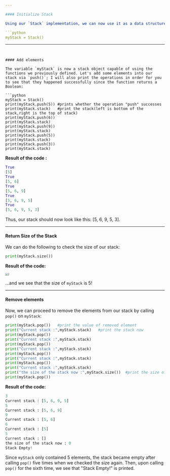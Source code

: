 ```yaml
---

#### Initialize Stack

Using our `Stack` implementation, we can now use it as a data structure for storing and removing data elements. To begin using our stack, we need to initialize it as such:

```python
myStack = Stack()
```

---
```


#### Add elements

The variable `myStack` is now a stack object capable of using the functions we previously defined. Let's add some elements into our stack via `push()`; I will also print the operations in order for you to see that they happened successfully since the function returns a Boolean:

```python
myStack = Stack()
print(myStack.push(5)) #prints whether the operation "push" successes
print(myStack.stack)   #print the stack(left is bottom of the stack,right is the top of stack)
print(myStack.push(6)) 
print(myStack.stack)
print(myStack.push(9)) 
print(myStack.stack)
print(myStack.push(5)) 
print(myStack.stack)
print(myStack.push(3)) 
print(myStack.stack)
```

**Result of the code :**

```python
True
[5]
True
[5, 6]
True
[5, 6, 9]
True
[5, 6, 9, 5]
True
[5, 6, 9, 5, 3]
```

Thus, our stack should now look like this: [5, 6, 9, 5, 3].

---

#### Return Size of the Stack

We can do the following to check the size of our stack:

```python
print(myStack.size())   
```

**Result of the code:**

<img src="https://projectbit.s3-us-west-1.amazonaws.com/darlene/labs/stacks2.jpg" alt="2" style="zoom:50%;" />

...and we see that the size of `myStack` is 5!

---

#### Remove elements

Now, we can proceed to remove the elements from our stack by calling `pop()` on `myStack`:

```python
print(myStack.pop())   #print the value of removed element
print("Current stack :",myStack.stack)   #print the stack now
print(myStack.pop())
print("Current stack :",myStack.stack)
print(myStack.pop())
print("Current stack :",myStack.stack)
print(myStack.pop())
print("Current stack :",myStack.stack)
print(myStack.pop())
print("Current stack :",myStack.stack)
print("the size of the stack now :",myStack.size())  #print the size of stack
print(myStack.pop())
```

**Result of the code:**

```python
3
Current stack : [5, 6, 9, 5]
5
Current stack : [5, 6, 9]
9
Current stack : [5, 6]
6
Current stack : [5]
5
Current stack : []
the size of the stack now : 0
Stack Empty!
```

Since `myStack` only contained 5 elements, the stack became empty after calling `pop()` five times when we checked the size again. Then, upon calling `pop()` for the sixth time, we see that "Stack Empty!" is printed. 
